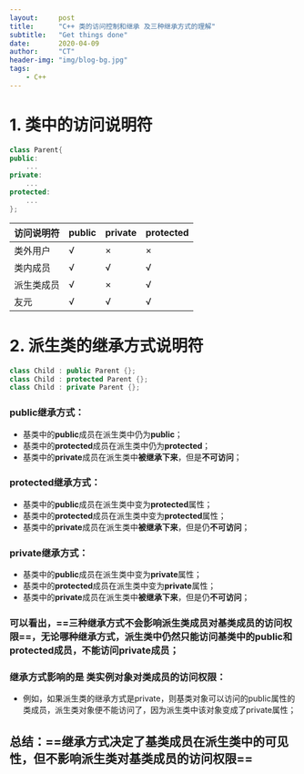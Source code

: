 ```yaml
---
layout:     post
title:      "C++ 类的访问控制和继承 及三种继承方式的理解"
subtitle:   "Get things done"
date:       2020-04-09
author:     "CT"
header-img: "img/blog-bg.jpg"
tags:
    - C++
---
```


# 1. 类中的访问说明符
```cpp
class Parent{
public:
	...
private:
	...
protected:
	...
};
```
|访问说明符| public |private |protected|
|--|--|--|--|
|类外用户  | √ |  × | ×|
|类内成员  | √ | √ | √|
|派生类成员 |√  |  × | √ |
|友元 | √  | √  | √|
# 2. 派生类的继承方式说明符

```cpp
class Child : public Parent {};
class Child : protected Parent {};
class Child : private Parent {};
```

### public继承方式：
- 基类中的**public**成员在派生类中仍为**public**；
- 基类中的**protected**成员在派生类中仍为**protected**；
- 基类中的**private**成员在派生类中**被继承下来**，但是**不可访问**；
### protected继承方式：
- 基类中的**public**成员在派生类中变为**protected**属性；
- 基类中的**protected**成员在派生类中变为**protected**属性；
- 基类中的**private**成员在派生类中**被继承下来**，但是仍**不可访问**；
### private继承方式：
- 基类中的**public**成员在派生类中变为**private**属性；
- 基类中的**protected**成员在派生类中变为**private**属性；
- 基类中的**private**成员在派生类中**被继承下来**，但是仍**不可访问**；
### 可以看出，==三种继承方式不会影响派生类成员对基类成员的访问权限==，无论哪种继承方式，派生类中仍然只能访问基类中的public和protected成员，不能访问private成员；
### 继承方式影响的是 类实例对象对类成员的访问权限：
- 例如，如果派生类的继承方式是private，则基类对象可以访问的public属性的类成员，派生类对象便不能访问了，因为派生类中该对象变成了private属性；
## 总结：==继承方式决定了基类成员在派生类中的可见性，但不影响派生类对基类成员的访问权限==